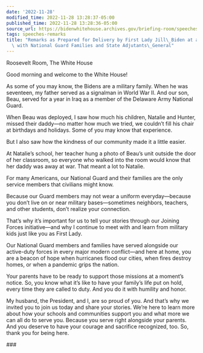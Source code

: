 ```yaml
---
date: '2022-11-28'
modified_time: 2022-11-28 13:28:37-05:00
published_time: 2022-11-28 13:28:36-05:00
source_url: https://bidenwhitehouse.archives.gov/briefing-room/speeches-remarks/2022/11/28/remarks-as-prepared-for-delivery-by-first-lady-jill-biden-at-a-roundtable-with-national-guard-families-and-state-adjutants-general/
tags: speeches-remarks
title: "Remarks as Prepared for Delivery by First Lady Jill\_Biden at a Roundtable\
  \ with National Guard Families and State Adjutants\_General"
---
```

 
Roosevelt Room, The White House

Good morning and welcome to the White House!  
  
As some of you may know, the Bidens are a military family. When he was
seventeen, my father served as a signalman in World War II. And our son,
Beau, served for a year in Iraq as a member of the Delaware Army
National Guard.  
  
When Beau was deployed, I saw how much his children, Natalie and Hunter,
missed their daddy—no matter how much we tried, we couldn’t fill his
chair at birthdays and holidays. Some of you may know that experience.  
  
But I also saw how the kindness of our community made it a little
easier.    
  
At Natalie’s school, her teacher hung a photo of Beau’s unit outside the
door of her classroom, so everyone who walked into the room would know
that her daddy was away at war. That meant a lot to Natalie.  
  
For many Americans, our National Guard and their families are the only
service members that civilians might know.   
  
Because our Guard members may not wear a uniform everyday—because you
don’t live on or near military bases—sometimes neighbors, teachers, and
other students, don’t realize your connection.  
  
That’s why it’s important for us to tell your stories through our
Joining Forces initiative—and why I continue to meet with and learn from
military kids just like you as First Lady.  
  
Our National Guard members and families have served alongside our
active-duty forces in every major modern conflict—and here at home, you
are a beacon of hope when hurricanes flood our cities, when fires
destroy homes, or when a pandemic grips the nation.   
  
Your parents have to be ready to support those missions at a moment’s
notice. So, you know what it’s like to have your family’s life put on
hold, every time they are called to duty. And you do it with humility
and honor.   
  
My husband, the President, and I, are so proud of you. And that’s why we
invited you to join us today and share your stories. We’re here to learn
more about how your schools and communities support you and what more we
can all do to serve you. Because you serve right alongside your parents.
And you deserve to have your courage and sacrifice recognized, too. So,
thank you for being here.  

\###
